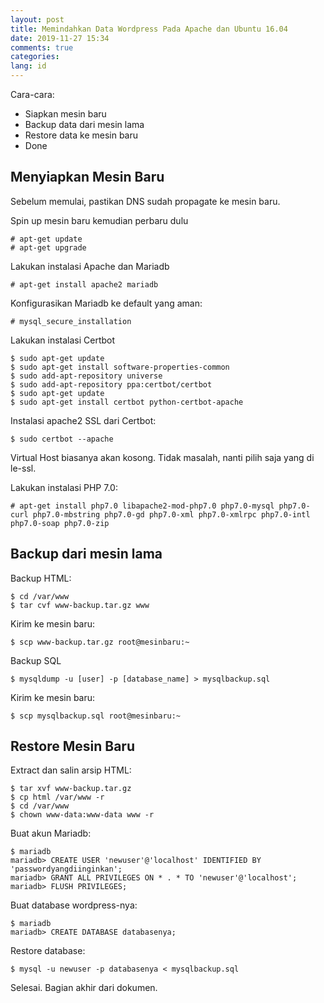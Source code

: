 ```yaml
---
layout: post
title: Memindahkan Data Wordpress Pada Apache dan Ubuntu 16.04
date: 2019-11-27 15:34
comments: true
categories:
lang: id
---
```


Cara-cara:

- Siapkan mesin baru
- Backup data dari mesin lama
- Restore data ke mesin baru
- Done

<!-- more -->

## Menyiapkan Mesin Baru

Sebelum memulai, pastikan DNS sudah propagate ke mesin baru.

Spin up mesin baru kemudian perbaru dulu

    # apt-get update
    # apt-get upgrade

Lakukan instalasi Apache dan Mariadb

    # apt-get install apache2 mariadb

Konfigurasikan Mariadb ke default yang aman:

    # mysql_secure_installation

Lakukan instalasi Certbot

    $ sudo apt-get update
    $ sudo apt-get install software-properties-common
    $ sudo add-apt-repository universe
    $ sudo add-apt-repository ppa:certbot/certbot
    $ sudo apt-get update
    $ sudo apt-get install certbot python-certbot-apache 

Instalasi apache2 SSL dari Certbot:

    $ sudo certbot --apache

Virtual Host biasanya akan kosong. Tidak masalah, nanti pilih saja yang di le-ssl.

Lakukan instalasi PHP 7.0:

    # apt-get install php7.0 libapache2-mod-php7.0 php7.0-mysql php7.0-curl php7.0-mbstring php7.0-gd php7.0-xml php7.0-xmlrpc php7.0-intl php7.0-soap php7.0-zip

## Backup dari mesin lama

Backup HTML:

    $ cd /var/www
    $ tar cvf www-backup.tar.gz www

Kirim ke mesin baru:

    $ scp www-backup.tar.gz root@mesinbaru:~

Backup SQL

    $ mysqldump -u [user] -p [database_name] > mysqlbackup.sql

Kirim ke mesin baru:

    $ scp mysqlbackup.sql root@mesinbaru:~

## Restore Mesin Baru

Extract dan salin arsip HTML:

    $ tar xvf www-backup.tar.gz
    $ cp html /var/www -r
    $ cd /var/www
    $ chown www-data:www-data www -r

Buat akun Mariadb:

    $ mariadb
    mariadb> CREATE USER 'newuser'@'localhost' IDENTIFIED BY 'passwordyangdiinginkan';
    mariadb> GRANT ALL PRIVILEGES ON * . * TO 'newuser'@'localhost';
    mariadb> FLUSH PRIVILEGES;

Buat database wordpress-nya:

    $ mariadb
    mariadb> CREATE DATABASE databasenya;

Restore database:

    $ mysql -u newuser -p databasenya < mysqlbackup.sql

Selesai. Bagian akhir dari dokumen.
